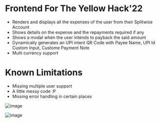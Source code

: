 # Frontend For The Yellow Hack'22

- Renders and displays all the expenses of the user from their Splitwise Account
- Shows details on the expense and the repayments required if any
- Shows a modal when the user intends to payback the said amount
- Dynamically generates an UPI intent QR Code with Payee Name, UPI Id Custom Input, Custome Payment Note
- Multi currency support

# Known Limitations

- Missing multiple user support
- A little messy code :P
- Missing error handling in certain places


![image](https://user-images.githubusercontent.com/46259712/200120064-7dabb2b7-9d8c-4fa8-b32f-8bb7656add54.png)



![image](https://user-images.githubusercontent.com/46259712/200120049-c1258784-96ce-4880-9852-d61a75ba44bd.png)
